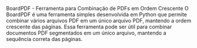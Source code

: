 BoardPDF - Ferramenta para Combinação de PDFs em Ordem Crescente
O BoardPDF é uma ferramenta simples desenvolvida em Python que permite combinar vários arquivos PDF em um único arquivo PDF, mantendo a ordem crescente das páginas. Essa ferramenta pode ser útil para combinar documentos PDF segmentados em um único arquivo, mantendo a sequência correta das páginas.

